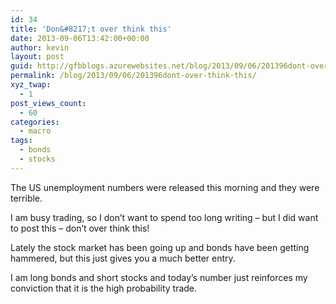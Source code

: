 ```yaml
---
id: 34
title: 'Don&#8217;t over think this'
date: 2013-09-06T13:42:00+00:00
author: kevin
layout: post
guid: http://gfbblogs.azurewebsites.net/blog/2013/09/06/201396dont-over-think-this/
permalink: /blog/2013/09/06/201396dont-over-think-this/
xyz_twap:
  - 1
post_views_count:
  - 60
categories:
  - macro
tags:
  - bonds
  - stocks
---
```

The US unemployment numbers were released this morning and they were terrible. &nbsp;&nbsp;

I am busy trading, so I don&#8217;t want to spend too long writing &#8211; but I did want to post this &#8211; don&#8217;t over think this!

Lately the stock market has been going up and bonds have been getting hammered, but this just gives you a much better entry.

I am long bonds and short stocks and today&#8217;s number just reinforces my conviction that it is the high probability trade.

&nbsp;</p> </p> 

&nbsp;